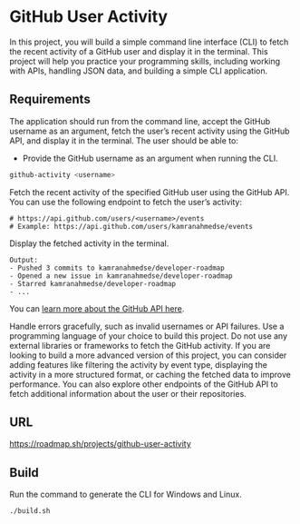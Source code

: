 # GitHub User Activity

In this project, you will build a simple command line interface (CLI) to fetch the recent activity of a GitHub user and display it in the terminal. This project will help you practice your programming skills, including working with APIs, handling JSON data, and building a simple CLI application.

## Requirements

The application should run from the command line, accept the GitHub username as an argument, fetch the user’s recent activity using the GitHub API, and display it in the terminal. The user should be able to:

- Provide the GitHub username as an argument when running the CLI.

```bash
github-activity <username>
```
Fetch the recent activity of the specified GitHub user using the GitHub API. You can use the following endpoint to fetch the user’s activity:

```
# https://api.github.com/users/<username>/events
# Example: https://api.github.com/users/kamranahmedse/events
```

Display the fetched activity in the terminal.

```
Output:
- Pushed 3 commits to kamranahmedse/developer-roadmap
- Opened a new issue in kamranahmedse/developer-roadmap
- Starred kamranahmedse/developer-roadmap
- ...
```

You can [learn more about the GitHub API here](https://docs.github.com/en/rest/activity/events?apiVersion=2022-11-28).

Handle errors gracefully, such as invalid usernames or API failures.
Use a programming language of your choice to build this project.
Do not use any external libraries or frameworks to fetch the GitHub activity.
If you are looking to build a more advanced version of this project, you can consider adding features like filtering the activity by event type, displaying the activity in a more structured format, or caching the fetched data to improve performance. You can also explore other endpoints of the GitHub API to fetch additional information about the user or their repositories.

## URL

https://roadmap.sh/projects/github-user-activity

## Build

Run the command to generate the CLI for Windows and Linux.

```bash
./build.sh
```